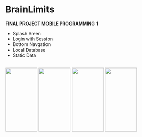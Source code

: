 # BrainLimits
<b> FINAL PROJECT MOBILE PROGRAMMING 1 </b>

- Splash Sreen
- Login with Session
- Bottom Navgation
- Local Database
- Static Data
<br>
<img src="https://user-images.githubusercontent.com/53957770/74171870-d1959000-4c61-11ea-9232-b29d9b27e2ce.png" width="100" height="200">
<img src="https://user-images.githubusercontent.com/53957770/74171880-d6f2da80-4c61-11ea-90f0-8aa6ccd64793.png" width="100" height="200">
<img src="https://user-images.githubusercontent.com/53957770/74171884-d8bc9e00-4c61-11ea-8afb-c7d620849a93.png" width="100" height="200">
<img src="https://user-images.githubusercontent.com/53957770/74171896-dc502500-4c61-11ea-859e-5da64d60bbac.png" width="100" height="200">
